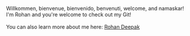 Willkommen, bienvenue, bienvenido, benvenuti, welcome, and namaskar!
<br>I'm Rohan and you're welcome to check out my Git!
<br><br>You can also learn more about me here: [Rohan Deepak](https://rohang2504.github.io/)

<!---
rohang2504/rohang2504 is a ✨ special ✨ repository because its `README.md` (this file) appears on your GitHub profile.
You can click the Preview link to take a look at your changes.
--->
